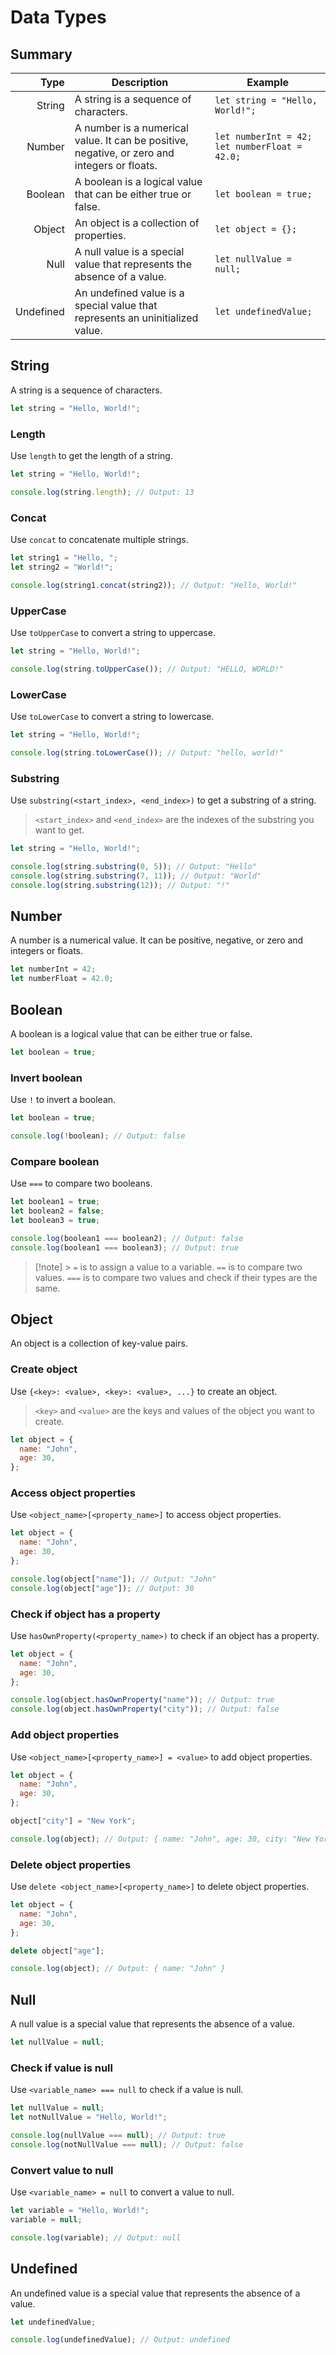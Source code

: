 # Data Types

## Summary

|      Type | Description                                                                                  | Example                                         |
| --------: | -------------------------------------------------------------------------------------------- | ----------------------------------------------- |
|    String | A string is a sequence of characters.                                                        | `let string = "Hello, World!";`                 |
|    Number | A number is a numerical value. It can be positive, negative, or zero and integers or floats. | `let numberInt = 42;` `let numberFloat = 42.0;` |
|   Boolean | A boolean is a logical value that can be either true or false.                               | `let boolean = true;`                           |
|    Object | An object is a collection of properties.                                                     | `let object = {};`                              |
|      Null | A null value is a special value that represents the absence of a value.                      | `let nullValue = null;`                         |
| Undefined | An undefined value is a special value that represents an uninitialized value.                | `let undefinedValue;`                           |

## String

A string is a sequence of characters.

```js
let string = "Hello, World!";
```

### Length

Use `length` to get the length of a string.

```js
let string = "Hello, World!";

console.log(string.length); // Output: 13
```

### Concat

Use `concat` to concatenate multiple strings.

```js
let string1 = "Hello, ";
let string2 = "World!";

console.log(string1.concat(string2)); // Output: "Hello, World!"
```

### UpperCase

Use `toUpperCase` to convert a string to uppercase.

```js
let string = "Hello, World!";

console.log(string.toUpperCase()); // Output: "HELLO, WORLD!"
```

### LowerCase

Use `toLowerCase` to convert a string to lowercase.

```js
let string = "Hello, World!";

console.log(string.toLowerCase()); // Output: "hello, world!"
```

### Substring

Use `substring(<start_index>, <end_index>)` to get a substring of a string.

> `<start_index>` and `<end_index>` are the indexes of the substring you want to get.

```js
let string = "Hello, World!";

console.log(string.substring(0, 5)); // Output: "Hello"
console.log(string.substring(7, 11)); // Output: "World"
console.log(string.substring(12)); // Output: "!"
```

## Number

A number is a numerical value.
It can be positive, negative, or zero and integers or floats.

```js
let numberInt = 42;
let numberFloat = 42.0;
```

## Boolean

A boolean is a logical value that can be either true or false.

```js
let boolean = true;
```

### Invert boolean

Use `!` to invert a boolean.

```js
let boolean = true;

console.log(!boolean); // Output: false
```

### Compare boolean

Use `===` to compare two booleans.

```js
let boolean1 = true;
let boolean2 = false;
let boolean3 = true;

console.log(boolean1 === boolean2); // Output: false
console.log(boolean1 === boolean3); // Output: true
```

> [!note] > `=` is to assign a value to a variable.
> `==` is to compare two values.
> `===` is to compare two values and check if their types are the same.

## Object

An object is a collection of key-value pairs.

### Create object

Use `{<key>: <value>, <key>: <value>, ...}` to create an object.

> `<key>` and `<value>` are the keys and values of the object you want to create.

```js
let object = {
  name: "John",
  age: 30,
};
```

### Access object properties

Use `<object_name>[<property_name>]` to access object properties.

```js
let object = {
  name: "John",
  age: 30,
};

console.log(object["name"]); // Output: "John"
console.log(object["age"]); // Output: 30
```

### Check if object has a property

Use `hasOwnProperty(<property_name>)` to check if an object has a property.

```js
let object = {
  name: "John",
  age: 30,
};

console.log(object.hasOwnProperty("name")); // Output: true
console.log(object.hasOwnProperty("city")); // Output: false
```

### Add object properties

Use `<object_name>[<property_name>] = <value>` to add object properties.

```js
let object = {
  name: "John",
  age: 30,
};

object["city"] = "New York";

console.log(object); // Output: { name: "John", age: 30, city: "New York" }
```

### Delete object properties

Use `delete <object_name>[<property_name>]` to delete object properties.

```js
let object = {
  name: "John",
  age: 30,
};

delete object["age"];

console.log(object); // Output: { name: "John" }
```

## Null

A null value is a special value that represents the absence of a value.

```js
let nullValue = null;
```

### Check if value is null

Use `<variable_name> === null` to check if a value is null.

```js
let nullValue = null;
let notNullValue = "Hello, World!";

console.log(nullValue === null); // Output: true
console.log(notNullValue === null); // Output: false
```

### Convert value to null

Use `<variable_name> = null` to convert a value to null.

```js
let variable = "Hello, World!";
variable = null;

console.log(variable); // Output: null
```

## Undefined

An undefined value is a special value that represents the absence of a value.

```js
let undefinedValue;

console.log(undefinedValue); // Output: undefined
```

